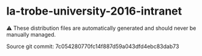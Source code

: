 # la-trobe-university-2016-intranet

:warning: These distribution files are automatically generated and should never be manually managed.

Source git commit: 7c054280770fc14f887d59a043dfd4ebc83dab73
